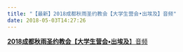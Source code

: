 ```yaml
---
title: "【最新】2018成都秋雨圣约教会【大学生营会•出埃及】音频"
date: 2018-05-03T14:27:26
---
```


[**2018成都秋雨圣约教会【大学生营会•出埃及**】音频](https://www.dropbox.com/sh/odqg0fzkbzodi1f/AACuu8QTR5ZmR9g9dMVntE_ka?dl=0)